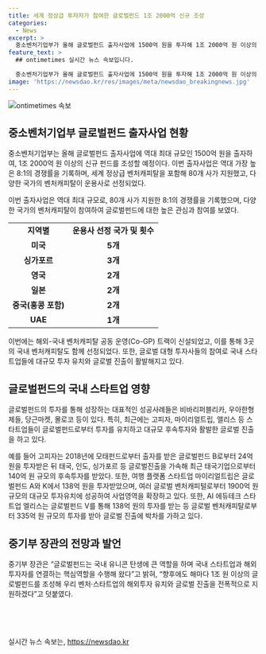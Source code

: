 ```yaml
---
title: 세계 정상급 투자자가 참여한 글로벌펀드 1조 2000억 신규 조성
categories:
  - News
excerpt: >
  중소벤처기업부가 올해 글로벌펀드 출자사업에 1500억 원을 투자해 1조 2000억 원 이상의 신규 펀드를 조성했다. 이번 출자사업은 80개 사가 참여하며 역대 가장 높은 8:1의 경쟁률을 기록했고, 해외 투자자들의 높은 관심과 참여로 분석됐다. 국내 투자사들의 요청을 반영해 해외-국내 벤처캐피탈 공동 운영(Co-GP) 트랙이 신설됐고, 대형 투자사들의 참여로 국내 스타트업들의 성장과 글로벌 진출이 가속화되고 있다. 중기부는 향후에도 1조 원 이상의 글로벌펀드를 조성해 국내 벤처·스타트업의 해외투자 유치와 글로벌 진출을 적극 지원할 예정이다.
feature_text: >
  ## ontimetimes 실시간 뉴스 속보입니다.

  중소벤처기업부가 올해 글로벌펀드 출자사업에 1500억 원을 투자해 1조 2000억 원 이상의 신규 펀드를 조성했다. 이번 출자사업은 80개 사가 참여하며 역대 가장 높은 8:1의 경쟁률을 기록했고, 해외 투자자들의 높은 관심과 참여로 분석됐다. 국내 투자사들의 요청을 반영해 해외-국내 벤처캐피탈 공동 운영(Co-GP) 트랙이 신설됐고, 대형 투자사들의 참여로 국내 스타트업들의 성장과 글로벌 진출이 가속화되고 있다. 중기부는 향후에도 1조 원 이상의 글로벌펀드를 조성해 국내 벤처·스타트업의 해외투자 유치와 글로벌 진출을 적극 지원할 예정이다.
image: 'https://newsdao.kr/res/images/meta/newsdao_breakingnews.jpg'
---
```


<p><img src="https://newsdao.kr/res/images/meta/newsdao_breakingnews.jpg" alt="ontimetimes 속보" /></p>

<h2 data-ke-size="size26">중소벤처기업부 글로벌펀드 출자사업 현황</h2>

<p>중소벤처기업부는 올해 글로벌펀드 출자사업에 역대 최대 규모인 1500억 원을 출자하여, 1조 2000억 원 이상의 신규 펀드를 조성할 예정이다. 이번 출자사업은 역대 가장 높은 8:1의 경쟁률을 기록하며, 세계 정상급 벤처캐피탈을 포함해 80개 사가 지원했고, 다양한 국가의 벤처캐피탈이 운용사로 선정되었다.</p>

<p data-ke-size="size16">이번 출자사업은 역대 최대 규모로, 80개 사가 지원한 8:1의 경쟁률을 기록했으며, 다양한 국가의 벤처캐피탈이 참여하여 글로벌펀드에 대한 높은 관심과 참여를 보였다.</p>

<table>
  <tr>
    <td style="text-align: center; height: 17px;"><b>지역별</b></td>
    <td style="text-align: center; height: 17px;"><b>운용사 선정 국가 및 횟수</b></td>
  </tr>
  <tr>
    <td style="text-align: center; height: 17px;"><b>미국</b></td>
    <td style="text-align: center; height: 17px;"><b>5개</b></td>
  </tr>
  <tr>
    <td style="text-align: center; height: 17px;"><b>싱가포르</b></td>
    <td style="text-align: center; height: 17px;"><b>3개</b></td>
  </tr>
  <tr>
    <td style="text-align: center; height: 17px;"><b>영국</b></td>
    <td style="text-align: center; height: 17px;"><b>2개</b></td>
  </tr>
  <tr>
    <td style="text-align: center; height: 17px;"><b>일본</b></td>
    <td style="text-align: center; height: 17px;"><b>2개</b></td>
  </tr>
  <tr>
    <td style="text-align: center; height: 17px;"><b>중국(홍콩 포함)</b></td>
    <td style="text-align: center; height: 17px;"><b>2개</b></td>
  </tr>
  <tr>
    <td style="text-align: center; height: 17px;"><b>UAE</b></td>
    <td style="text-align: center; height: 17px;"><b>1개</b></td>
  </tr>
</table>

<p data-ke-size="size16">이번에는 해외-국내 벤처캐피탈 공동 운영(Co-GP) 트랙이 신설되었고, 이를 통해 3곳의 국내 벤처캐피탈도 함께 선정되었다. 또한, 글로벌 대형 투자사들의 참여로 국내 스타트업들에 대규모 투자 유치와 글로벌 진출이 활발해지고 있다.</p>

<h2 data-ke-size="size26">글로벌펀드의 국내 스타트업 영향</h2>

<p>글로벌펀드의 투자를 통해 성장하는 대표적인 성공사례들은 비바리퍼블리카, 우아한형제들, 당근마켓, 몰로코 등이 있다. 특히, 최근에는 고피자, 마이리얼트립, 앨리스 등 스타트업들이 글로벌펀드로부터 투자를 유치하고 대규모 후속투자와 활발한 글로벌 진출을 하고 있다.</p>

<p data-ke-size="size16">예를 들어 고피자는 2018년에 모태펀드로부터 출자를 받은 글로벌펀드 B로부터 24억 원을 투자받은 뒤 태국, 인도, 싱가포르 등 글로벌진출을 가속해 최근 태국기업으로부터 140억 원 규모의 후속투자를 받았다. 또한, 여행 플랫폼 스타트업 마이리얼트립은 글로벌펀드 A와 K에서 138억 원을 투자받았으며, 여러 글로벌 벤처캐피털로부터 1900억 원 규모의 대규모 투자유치에 성공하여 사업영역을 확장하고 있다. 또한, AI 에듀테크 스타트업 엘리스는 글로벌펀드 V를 통해 138억 원의 투자를 받는 등 글로벌 벤처캐피탈로부터 335억 원 규모의 투자를 받아 글로벌 진출에 박차를 가하고 있다.</p>

<h2 data-ke-size="size26">중기부 장관의 전망과 발언</h2>

<p>중기부 장관은 “글로벌펀드는 국내 유니콘 탄생에 큰 역할을 하며 국내 스타트업과 해외 투자자를 연결하는 핵심역할을 수행해 왔다”고 밝혀, “향후에도 해마다 1조 원 이상의 글로벌펀드를 조성해 우리 벤처·스타트업의 해외투자 유치와 글로벌 진출을 전폭적으로 지원하겠다”고 덧붙였다.</p>

<p data-ke-size="size16">&nbsp;</p>

<p data-ke-size="size16">&nbsp;</p>
실시간 뉴스 속보는, <a href="https://newsdao.kr" rel="dofollow">https://newsdao.kr</a>


